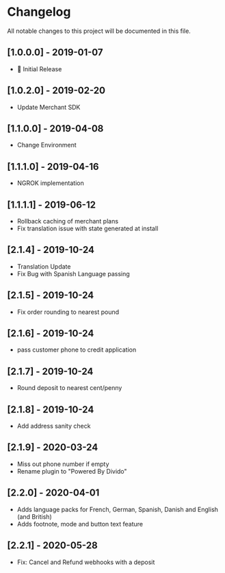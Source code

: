 # Changelog
All notable changes to this project will be documented in this file.

## [1.0.0.0] - 2019-01-07
- :dizzy: Initial Release

## [1.0.2.0] - 2019-02-20
- Update Merchant SDK

## [1.1.0.0] - 2019-04-08
- Change Environment

## [1.1.1.0] - 2019-04-16
- NGROK implementation

## [1.1.1.1] - 2019-06-12
- Rollback caching of merchant plans
- Fix translation issue with state generated at install

## [2.1.4] - 2019-10-24
- Translation Update
- Fix Bug with Spanish Language passing

## [2.1.5] - 2019-10-24
- Fix order rounding to nearest pound

## [2.1.6] - 2019-10-24
- pass customer phone to credit application

## [2.1.7] - 2019-10-24
- Round deposit to nearest cent/penny

## [2.1.8] - 2019-10-24
- Add address sanity check

## [2.1.9] - 2020-03-24
- Miss out phone number if empty
- Rename plugin to "Powered By Divido"

## [2.2.0] - 2020-04-01
- Adds language packs for French, German, Spanish, Danish and English (and British)
- Adds footnote, mode and button text feature

## [2.2.1] - 2020-05-28
- Fix: Cancel and Refund webhooks with a deposit
